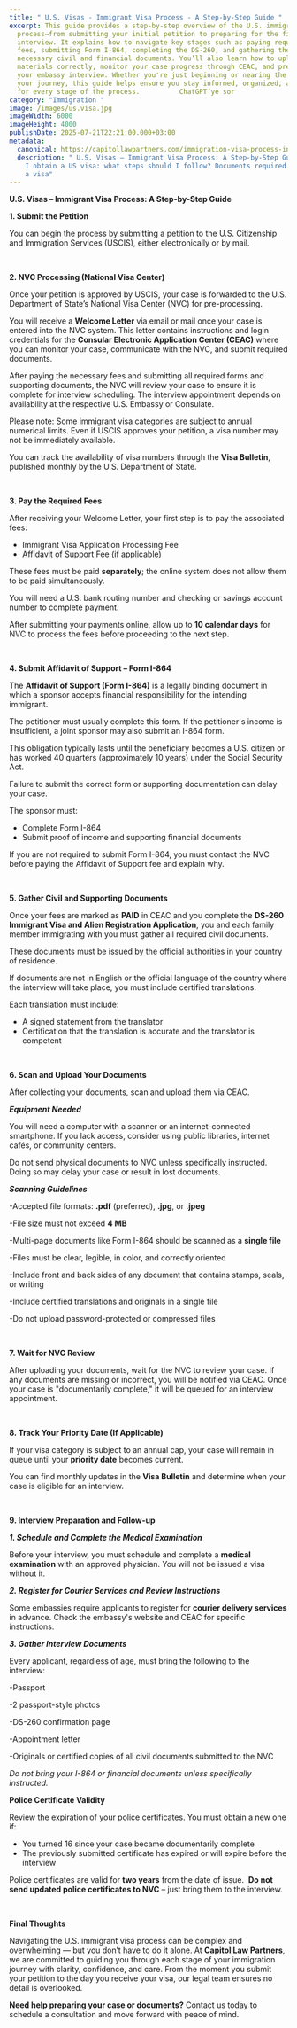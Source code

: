 ```yaml
---
title: " U.S. Visas - Immigrant Visa Process - A Step-by-Step Guide "
excerpt: This guide provides a step-by-step overview of the U.S. immigrant visa
  process—from submitting your initial petition to preparing for the final
  interview. It explains how to navigate key stages such as paying required
  fees, submitting Form I-864, completing the DS-260, and gathering the
  necessary civil and financial documents. You’ll also learn how to upload your
  materials correctly, monitor your case progress through CEAC, and prepare for
  your embassy interview. Whether you're just beginning or nearing the end of
  your journey, this guide helps ensure you stay informed, organized, and ready
  for every stage of the process.          ChatGPT’ye sor
category: "Immigration "
image: /images/us.visa.jpg
imageWidth: 6000
imageHeight: 4000
publishDate: 2025-07-21T22:21:00.000+03:00
metadata:
  canonical: https://capitollawpartners.com/immigration-visa-process-in-us
  description: " U.S. Visas – Immigrant Visa Process: A Step-by-Step Guide.How can
    I obtain a US visa: what steps should I follow? Documents required to obtain
    a visa"
---
```

 **U.S. Visas – Immigrant Visa Process: A Step-by-Step Guide** 

**1. Submit the Petition** 

You can begin the process by submitting a petition to the U.S. Citizenship and Immigration Services (USCIS), either electronically or by mail. 

 

**2. NVC Processing (National Visa Center)** 

Once your petition is approved by USCIS, your case is forwarded to the U.S. Department of State’s National Visa Center (NVC) for pre-processing. 

You will receive a **Welcome Letter** via email or mail once your case is entered into the NVC system. This letter contains instructions and login credentials for the **Consular Electronic Application Center (CEAC)** where you can monitor your case, communicate with the NVC, and submit required documents. 

After paying the necessary fees and submitting all required forms and supporting documents, the NVC will review your case to ensure it is complete for interview scheduling. The interview appointment depends on availability at the respective U.S. Embassy or Consulate. 

Please note: Some immigrant visa categories are subject to annual numerical limits. Even if USCIS approves your petition, a visa number may not be immediately available. 

You can track the availability of visa numbers through the **Visa Bulletin**, published monthly by the U.S. Department of State. 

 

**3. Pay the Required Fees** 

After receiving your Welcome Letter, your first step is to pay the associated fees: 

* Immigrant Visa Application Processing Fee 
* Affidavit of Support Fee (if applicable) 

These fees must be paid **separately**; the online system does not allow them to be paid simultaneously. 

You will need a U.S. bank routing number and checking or savings account number to complete payment. 

After submitting your payments online, allow up to **10 calendar days** for NVC to process the fees before proceeding to the next step. 

 

**4. Submit Affidavit of Support – Form I-864** 

The **Affidavit of Support (Form I-864)** is a legally binding document in which a sponsor accepts financial responsibility for the intending immigrant. 

The petitioner must usually complete this form. If the petitioner's income is insufficient, a joint sponsor may also submit an I-864 form. 

This obligation typically lasts until the beneficiary becomes a U.S. citizen or has worked 40 quarters (approximately 10 years) under the Social Security Act. 

Failure to submit the correct form or supporting documentation can delay your case. 

The sponsor must: 

* Complete Form I-864 
* Submit proof of income and supporting financial documents 

If you are not required to submit Form I-864, you must contact the NVC before paying the Affidavit of Support fee and explain why. 

 

**5. Gather Civil and Supporting Documents** 

Once your fees are marked as **PAID** in CEAC and you complete the **DS-260 Immigrant Visa and Alien Registration Application**, you and each family member immigrating with you must gather all required civil documents. 

These documents must be issued by the official authorities in your country of residence. 

If documents are not in English or the official language of the country where the interview will take place, you must include certified translations. 

Each translation must include: 

* A signed statement from the translator 
* Certification that the translation is accurate and the translator is competent 

 

**6. Scan and Upload Your Documents** 

After collecting your documents, scan and upload them via CEAC. 

***Equipment Needed*** 

You will need a computer with a scanner or an internet-connected smartphone. If you lack access, consider using public libraries, internet cafés, or community centers. 

Do not send physical documents to NVC unless specifically instructed. Doing so may delay your case or result in lost documents. 

***Scanning Guidelines*** 

\-Accepted file formats: **.pdf** (preferred), **.jpg**, or **.jpeg** 

\-File size must not exceed **4 MB** 

\-Multi-page documents like Form I-864 should be scanned as a **single file** 

\-Files must be clear, legible, in color, and correctly oriented 

\-Include front and back sides of any document that contains stamps, seals, or writing 

\-Include certified translations and originals in a single file 

\-Do not upload password-protected or compressed files 

 

**7. Wait for NVC Review** 

After uploading your documents, wait for the NVC to review your case. If any documents are missing or incorrect, you will be notified via CEAC. Once your case is "documentarily complete," it will be queued for an interview appointment. 

 

**8. Track Your Priority Date (If Applicable)** 

If your visa category is subject to an annual cap, your case will remain in queue until your **priority date** becomes current. 

You can find monthly updates in the **Visa Bulletin** and determine when your case is eligible for an interview. 

 

**9. Interview Preparation and Follow-up** 

***1. Schedule and Complete the Medical Examination*** 

Before your interview, you must schedule and complete a **medical examination** with an approved physician. You will not be issued a visa without it. 

***2. Register for Courier Services and Review Instructions*** 

Some embassies require applicants to register for **courier delivery services** in advance. Check the embassy's website and CEAC for specific instructions. 

***3. Gather Interview Documents*** 

Every applicant, regardless of age, must bring the following to the interview: 

\-Passport 

\-2 passport-style photos 

\-DS-260 confirmation page 

\-Appointment letter 

\-Originals or certified copies of all civil documents submitted to the NVC 

*Do not bring your I-864 or financial documents unless specifically instructed.* 

**Police Certificate Validity** 

Review the expiration of your police certificates. You must obtain a new one if: 

* You turned 16 since your case became documentarily complete 
* The previously submitted certificate has expired or will expire before the interview 

Police certificates are valid for **two years** from the date of issue. 
 **Do not send updated police certificates to NVC** – just bring them to the interview. 

 

**Final Thoughts** 

Navigating the U.S. immigrant visa process can be complex and overwhelming — but you don’t have to do it alone. At **Capitol Law Partners**, we are committed to guiding you through each stage of your immigration journey with clarity, confidence, and care. From the moment you submit your petition to the day you receive your visa, our legal team ensures no detail is overlooked. 

**Need help preparing your case or documents?** Contact us today to schedule a consultation and move forward with peace of mind.
